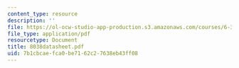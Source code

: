 ```yaml
---
content_type: resource
description: ''
file: https://ol-ocw-studio-app-production.s3.amazonaws.com/courses/6-331-advanced-circuit-techniques-spring-2002/7b1cbcaefca0be7162c27638eb43ff08_8038datasheet.pdf
file_type: application/pdf
resourcetype: Document
title: 8038datasheet.pdf
uid: 7b1cbcae-fca0-be71-62c2-7638eb43ff08
---
```

